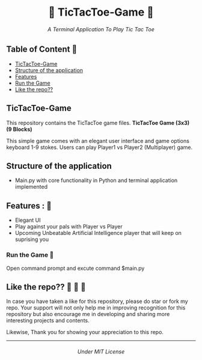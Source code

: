<h1 align=center> 👾 TicTacToe-Game 👾 </h1>
<h6 align=center> A Terminal Application To Play Tic Tac Toe  </h6>

## Table of Content 🤖

- [TicTacToe-Game](#tictactoe-game)
- [Structure of the application](#structure-of-the-application)
- [Features](#features--)
- [Run the Game](#run-the-game-)
- [Like the repo??](#like-the-repo----)

## TicTacToe-Game

This repository contains the TicTacToe game files. **TicTacToe Game (3x3) (9 Blocks)**

This simple game comes with an elegant user interface and game options keyboard 1-9 stokes. Users can play Player1 vs Player2 (Multiplayer) game.

## Structure of the application

- Main.py with core functionality in Python and terminal application implemented 

## Features : 💯

- Elegant UI
- Play against your pals with Player vs Player
- Upcoming Unbeatable Artificial Intelligence player that will keep on suprising you

### Run the Game 💫

Open command prompt and excute command $main.py

## Like the repo?? 🥰 💓 💜

In case you have taken a like for this repository, please do star or fork my repo. Your support will not only help me in improving recognition for this repository but also encourage me in developing and sharing more interesting projects and contents.

Likewise, Thank you for showing your appreciation to this repo.

<hr/>
<h6 align="center"> Under MIT License</h6>
